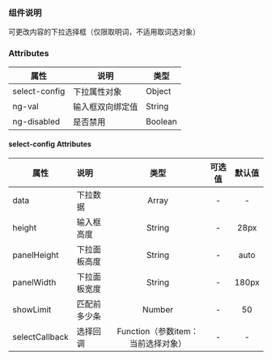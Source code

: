 
### 组件说明

可更改内容的下拉选择框（仅限取明词，不适用取词选对象）

### Attributes

| 属性         | 说明             | 类型    |
| ------------ | ---------------- | ------- |
| select-config | 下拉属性对象       | Object  |
| ng-val        | 输入框双向绑定值 | String  |
| ng-disabled   | 是否禁用         | Boolean |

#### select-config Attributes

| 属性           | 说明         |       类型       | 可选值 | 默认值 |
| -------------- | :----------- | :--------------: | :----: | :----: |
| data           | 下拉数据     |      Array       |   -    |   -   |
| height         | 输入框高度   |      String      |   -   |  28px  |
| panelHeight    | 下拉面板高度 |      String      |   -    |  auto  |
| panelWidth     | 下拉面板宽度 |      String      |   -    | 180px  |
| showLimit      | 匹配前多少条 |      Number      |   -   |   50   |
| selectCallback | 选择回调     | Function（参数item：当前选择对象） |   -   |   -    |

